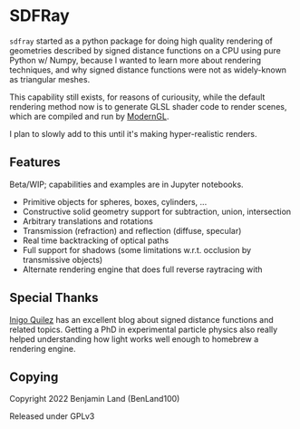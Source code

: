 # SDFRay

`sdfray` started as a python package for doing high quality rendering of 
geometries described by signed distance functions on a CPU using pure Python 
w/ Numpy, because I wanted to learn more about rendering techniques, and why
signed distance functions were not as widely-known as triangular meshes. 

This capability still exists, for reasons of curiousity, while the default
rendering method now is to generate GLSL shader code to render scenes, which are 
compiled and run by [ModernGL](https://moderngl.readthedocs.io/en/latest/). 

I plan to slowly add to this until it's making hyper-realistic renders.

## Features

Beta/WIP; capabilities and examples are in Jupyter notebooks.

* Primitive objects for spheres, boxes, cylinders, ...
* Constructive solid geometry support for subtraction, union, intersection
* Arbitrary translations and rotations
* Transmission (refraction) and reflection (diffuse, specular)
* Real time backtracking of optical paths
* Full support for shadows (some limitations w.r.t. occlusion by transmissive objects)
* Alternate rendering engine that does full reverse raytracing with 

## Special Thanks

[Inigo Quilez](https://iquilezles.org/articles/distfunctions/) has an excellent
blog about signed distance functions and related topics. Getting a PhD in 
experimental particle physics also really helped understanding how light works
well enough to homebrew a rendering engine.

## Copying

Copyright 2022 Benjamin Land (BenLand100)

Released under GPLv3

